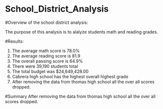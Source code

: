 # School_District_Analysis

#Overview of the school district analysis:

The purpose of this analysis is to alalyze students math and reading  grades.

#Results:
1. The average math score is 78.0%
2. The average reading score is 81.9
3. The overall passing score is 64.9%
4. There were 39,190 students total
5. The total budget was $24,649,428.00
6. Cabrera high school has the highest overall highest grade
7. After removing the data from thomas high school all the over all scores dropped.

#Summary
After removing the data from thomas high school all the over all scores dropped.